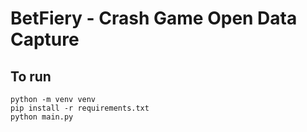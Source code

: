 # BetFiery - Crash Game Open Data Capture

## To run

    python -m venv venv
    pip install -r requirements.txt
    python main.py